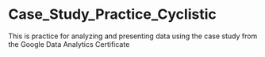 # Case_Study_Practice_Cyclistic
This is practice for analyzing and presenting data using the case study from the Google Data Analytics Certificate
